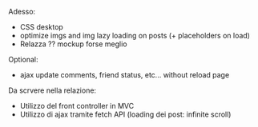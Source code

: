 Adesso:
- CSS desktop
- optimize imgs and img lazy loading on posts (+ placeholders on load)
- Relazza ?? mockup forse meglio

Optional:
- ajax update comments, friend status, etc... without reload page

Da scrvere nella relazione:
- Utilizzo del front controller in MVC
- Utilizzo di ajax tramite fetch API (loading dei post: infinite scroll)